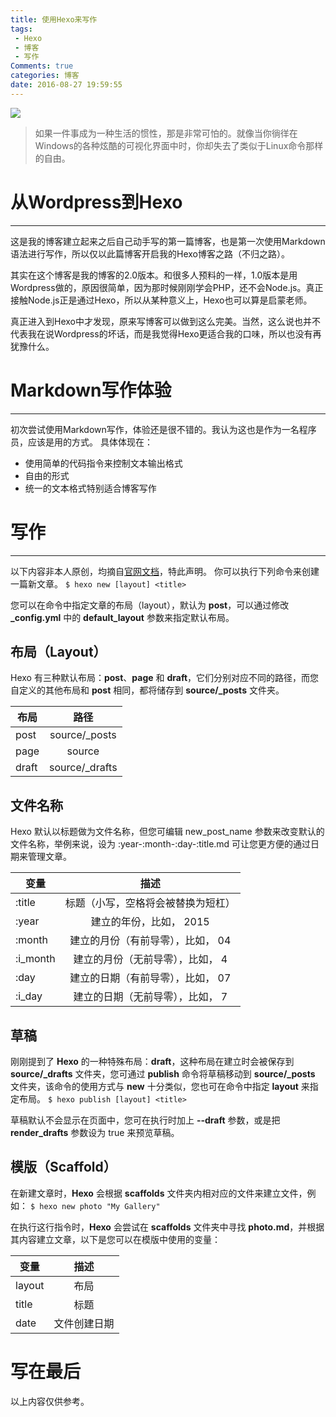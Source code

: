 ```yaml
---
title: 使用Hexo来写作
tags: 
 - Hexo
 - 博客
 - 写作
Comments: true
categories: 博客
date: 2016-08-27 19:59:55
---
```


![](http://ockhcbepk.bkt.clouddn.com/hexo_pic.png?watermark/2/text/QOmbtuWjueWNmuWuog==/font/5a6L5L2T/fontsize/700/fill/I0VGRUZFRg==/dissolve/100/gravity/SouthEast/dx/20/dy/20)

>如果一件事成为一种生活的惯性，那是非常可怕的。就像当你徜徉在Windows的各种炫酷的可视化界面中时，你却失去了类似于Linux命令那样的自由。

# 从Wordpress到Hexo
***
这是我的博客建立起来之后自己动手写的第一篇博客，也是第一次使用Markdown语法进行写作，所以仅以此篇博客开启我的Hexo博客之路（不归之路）。

其实在这个博客是我的博客的2.0版本。和很多人预料的一样，1.0版本是用Wordpress做的，原因很简单，因为那时候刚刚学会PHP，还不会Node.js。真正接触Node.js正是通过Hexo，所以从某种意义上，Hexo也可以算是启蒙老师。

真正进入到Hexo中才发现，原来写博客可以做到这么完美。当然，这么说也并不代表我在说Wordpress的坏话，而是我觉得Hexo更适合我的口味，所以也没有再犹豫什么。

# Markdown写作体验
***
初次尝试使用Markdown写作，体验还是很不错的。我认为这也是作为一名程序员，应该是用的方式。
具体体现在：
* 使用简单的代码指令来控制文本输出格式
* 自由的形式
* 统一的文本格式特别适合博客写作

# 写作
***
以下内容非本人原创，均摘自[官网文档](https://hexo.io/zh-cn/docs/writing.html)，特此声明。
你可以执行下列命令来创建一篇新文章。
`$ hexo new [layout] <title>`

您可以在命令中指定文章的布局（layout），默认为 **post**，可以通过修改 **_config.yml** 中的 **default_layout** 参数来指定默认布局。

## 布局（Layout）
Hexo 有三种默认布局：**post**、**page** 和 **draft**，它们分别对应不同的路径，而您自定义的其他布局和 **post** 相同，都将储存到 **source/_posts** 文件夹。

| 布局    |       路径       |
| ----- | :------------: |
| post  | source/_posts  |
| page  |     source     |
| draft | source/_drafts |

## 文件名称
Hexo 默认以标题做为文件名称，但您可编辑 new_post_name 参数来改变默认的文件名称，举例来说，设为 :year-:month-:day-:title.md 可让您更方便的通过日期来管理文章。

| 变量       |         描述         |
| -------- | :----------------: |
| :title   | 标题（小写，空格将会被替换为短杠）  |
| :year    |   建立的年份，比如， 2015   |
| :month   | 建立的月份（有前导零），比如， 04 |
| :i_month | 建立的月份（无前导零），比如， 4  |
| :day     | 建立的日期（有前导零），比如， 07 |
| :i_day   | 建立的日期（无前导零），比如， 7  |

## 草稿
刚刚提到了 **Hexo** 的一种特殊布局：**draft**，这种布局在建立时会被保存到 **source/_drafts** 文件夹，您可通过 **publish** 命令将草稿移动到 **source/_posts** 文件夹，该命令的使用方式与 **new** 十分类似，您也可在命令中指定 **layout** 来指定布局。
`$ hexo publish [layout] <title>`

草稿默认不会显示在页面中，您可在执行时加上 **--draft** 参数，或是把 **render_drafts** 参数设为 true 来预览草稿。

## 模版（Scaffold）
在新建文章时，**Hexo** 会根据 **scaffolds** 文件夹内相对应的文件来建立文件，例如：
`$ hexo new photo "My Gallery"`

在执行这行指令时，**Hexo** 会尝试在 **scaffolds** 文件夹中寻找 **photo.md**，并根据其内容建立文章，以下是您可以在模版中使用的变量：

| 变量     |   描述   |
| ------ | :----: |
| layout |   布局   |
| title  |   标题   |
| date   | 文件创建日期 |

# 写在最后
以上内容仅供参考。